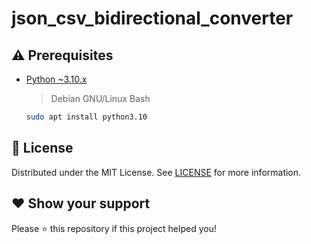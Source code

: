 # json_csv_bidirectional_converter

## ⚠️ Prerequisites

* [Python ~3.10.x](https://www.python.org/downloads/release/python-31013/)

    > Debian GNU/Linux Bash

    ```bash
    sudo apt install python3.10
    ```

## 📄 License

Distributed under the MIT License. See [LICENSE](LICENSE) for more information.

## ❤️ Show your support

Please ⭐️ this repository if this project helped you!
